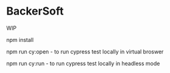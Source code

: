 # BackerSoft
WIP

npm install 

npm run cy:open - to run cypress test locally in virtual broswer

npm run cy:run - to run cypress test locally in headless mode

